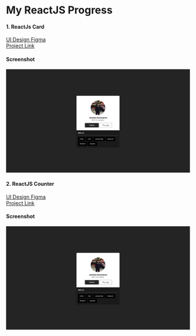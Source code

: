 # My ReactJS Progress

#### 1. ReactJs Card <br/> 
[UI Design Figma](https://www.figma.com/file/FrS8I6nGSoJ014W9VTShUN/React---Card?type=design&node-id=0-1&mode=design)<br/> 
[Project Link](react-projects/react-card) <br/> 

#### Screenshot
![Screenshot](https://github.com/encinares16/reactjs/blob/main/react-projects/react-card/src/assets/images/screenshot.png)

#### 2. ReactJS Counter <br/> 
[UI Design Figma](https://www.figma.com/file/FrS8I6nGSoJ014W9VTShUN/React---Card?type=design&node-id=0-1&mode=design)<br/> 
[Project Link](react-projects/react-card) <br/> 

#### Screenshot
![Screenshot](https://github.com/encinares16/reactjs/blob/main/react-projects/react-card/src/assets/images/screenshot.png)
